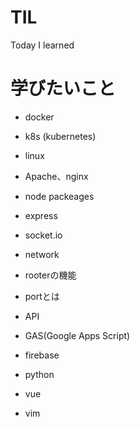 # TIL
Today I learned

# 学びたいこと
- docker
- k8s (kubernetes)

- linux

- Apache、nginx

- node packeages
- express
- socket.io

- network
- rooterの機能
- portとは

- API
- GAS(Google Apps Script)
- firebase
- python
- vue
- vim
